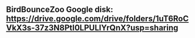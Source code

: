 ## BirdBounceZoo Google disk: https://drive.google.com/drive/folders/1uT6RoCVkX3s-37z3N8PtI0LPULlYrQnX?usp=sharing

